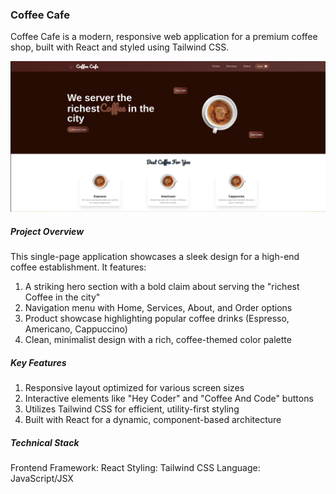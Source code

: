 ### Coffee Cafe
Coffee Cafe is a modern, responsive web application for a premium coffee shop, built with React and styled using Tailwind CSS.

![Coffee Cafe Homepage](Screenshot%20from%202024-06-26%2016-21-32.png)


##### Project Overview
This single-page application showcases a sleek design for a high-end coffee establishment. It features:

1. A striking hero section with a bold claim about serving the "richest Coffee in the city"
2. Navigation menu with Home, Services, About, and Order options
3. Product showcase highlighting popular coffee drinks (Espresso, Americano, Cappuccino)
4. Clean, minimalist design with a rich, coffee-themed color palette

##### Key Features

1. Responsive layout optimized for various screen sizes
2. Interactive elements like "Hey Coder" and "Coffee And Code" buttons
3. Utilizes Tailwind CSS for efficient, utility-first styling
4. Built with React for a dynamic, component-based architecture

##### Technical Stack

Frontend Framework: React
Styling: Tailwind CSS
Language: JavaScript/JSX